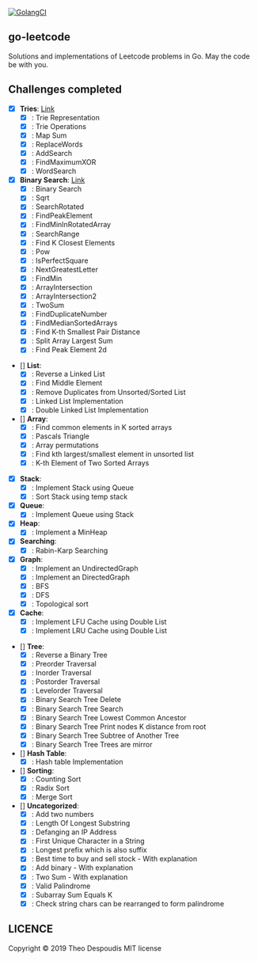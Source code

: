 [![GolangCI](https://golangci.com/badges/github.com/golangci/golangci-lint.svg)](https://golangci.com/r/github.com/theodesp/go-leetcode)

go-leetcode
---
Solutions and implementations of Leetcode problems in Go.
May the code be with you.

## Challenges completed

- [x] **Tries**: [Link](https://leetcode.com/explore/learn/card/trie/150/introduction-to-trie/)
    - [x] : Trie Representation
    - [x] : Trie Operations
    - [x] : Map Sum
    - [x] : ReplaceWords
    - [x] : AddSearch
    - [x] : FindMaximumXOR
    - [x] : WordSearch
    
- [x] **Binary Search**: [Link](https://leetcode.com/explore/learn/card/binary-search/138/background/)
    - [x] : Binary Search
    - [x] : Sqrt
    - [x] : SearchRotated
    - [x] : FindPeakElement
    - [x] : FindMinInRotatedArray
    - [x] : SearchRange
    - [x] : Find K Closest Elements
    - [x] : Pow
    - [x] : IsPerfectSquare
    - [x] : NextGreatestLetter
    - [x] : FindMin
    - [x] : ArrayIntersection
    - [x] : ArrayIntersection2
    - [x] : TwoSum
    - [x] : FindDuplicateNumber
    - [x] : FindMedianSortedArrays
    - [x] : Find K-th Smallest Pair Distance
    - [x] : Split Array Largest Sum
    - [x] : Find Peak Element 2d
    
- [] **List**:
    - [x] : Reverse a Linked List
    - [x] : Find Middle Element
    - [x] : Remove Duplicates from Unsorted/Sorted List
    - [x] : Linked List Implementation
    - [x] : Double Linked List Implementation
    
- [] **Array**:
    - [x] : Find common elements in K sorted arrays
    - [x] : Pascals Triangle
    - [x] : Array permutations
    - [x] : Find kth largest/smallest element in unsorted list
    - [x] : K-th Element of Two Sorted Arrays
    
- [x] **Stack**:
    - [x] : Implement Stack using Queue
    - [x] : Sort Stack using temp stack
    
- [x] **Queue**:
    - [x] : Implement Queue using Stack

- [x] **Heap**:
    - [x] : Implement a MinHeap

- [x] **Searching**:
    - [x] : Rabin-Karp Searching
    
- [x] **Graph**:
    - [x] : Implement an UndirectedGraph
    - [x] : Implement an DirectedGraph
    - [x] : BFS
    - [x] : DFS
    - [x] : Topological sort

- [x] **Cache**:
    - [x] : Implement LFU Cache using Double List
    - [x] : Implement LRU Cache using Double List
     
- [] **Tree**:
    - [x] : Reverse a Binary Tree
    - [x] : Preorder Traversal
    - [x] : Inorder Traversal
    - [x] : Postorder Traversal
    - [x] : Levelorder Traversal
    - [x] : Binary Search Tree Delete
    - [x] : Binary Search Tree Search
    - [x] : Binary Search Tree Lowest Common Ancestor
    - [x] : Binary Search Tree Print nodes K distance from root
    - [x] : Binary Search Tree Subtree of Another Tree
    - [x] : Binary Search Tree Trees are mirror

- [] **Hash Table**:
    - [x] : Hash table Implementation
    
- [] **Sorting**:
    - [x] : Counting Sort
    - [x] : Radix Sort
    - [x] : Merge Sort
    
- [] **Uncategorized**:
    - [x] : Add two numbers
    - [x] : Length Of Longest Substring
    - [x] : Defanging an IP Address
    - [x] : First Unique Character in a String
    - [x] : Longest prefix which is also suffix
    - [x] : Best time to buy and sell stock - With explanation
    - [x] : Add binary - With explanation
    - [x] : Two Sum - With explanation
    - [x] : Valid Palindrome
    - [x] : Subarray Sum Equals K
    - [x] : Check string chars can be rearranged to form palindrome

## LICENCE
Copyright © 2019 Theo Despoudis MIT license
